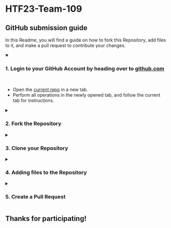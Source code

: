 # HTF23-Team-109

## GitHub submission guide

In this Readme, you will find a guide on how to fork this Repository, add files to it, and make a pull request to contribute your changes.

<details open>
<summary><h3>1. Login to your GitHub Account by heading over to <a href="https://github.com">github.com</a></h3></summary>
<br>
<ul>
   <li>Open the <a href="https://github.com/cbitosc/HTF23-Team-109">current repo</a> in a new tab.</li>
   <li>Perform all operations in the newly opened tab, and follow the current tab for instructions.</li>
</ul>
</details>

<details>
<summary><h3>2. Fork the Repository</h3></summary>
<br>
<ul>
 <li>In the newly opened tab, on the top-right corner, click on <b>Fork</b></li>
 <img src="/images/fork.png">

 <li>Enter the <b>Repository Name</b> as <b>HTF23-Team-109 (your team number)</b>.</li>
 <li>Then click <b>Create Fork</b> leaving all other fields to their default value.</li>
 <img src="/images/create-fork.png">
 <li>After a few moments, you can view the repo.</li>
</ul>
</details>

<details>
<summary><h3>3. Clone your Repository</h3></summary>
<br>
<ul>
 <li>Click on <b>Code</b> and from the dropdown menu copy your <b>web URL</b> in your forked Repository. </li>
 <img src="/images/clone1.png">
 <li>Now open terminal on your local machine.</li>
 <li>Use the following command to clone your forked Repository:</li>
<code> git clone https://github.com/your-username/HTF23-Team-109.git </code>
<hr>
 <img src="/images/clone2.png">

</ul>
</details>

<details>
<summary><h3>4. Adding files to the Repository</h3></summary>
<br/>
<ul>
 <li>While doing it for the first time, create a new branch for your changes.</li>
   <code> git checkout -b branch-name </code>
   <li>Add your files or make modifications to existing files.</li>
   <li>Stage your changes:</li>
   <code> git add . </code>
   <li>Commit your changes:</li>
   <code> git commit -m "Descriptive commit message" </code>
   <li>Push changes to your fork </li>
   <code> git push origin branch-name </code>
   <hr>
   
 <img src="/images/push.png">
</ul>
</details>

<details>
<summary><h3>5. Create a Pull Request</h3></summary>
   <br>
<ul>
 <li>Finally, click on the <b>Contribute</b> button and choose <b>Open Pull Request</b>.</li>
 <img src="/images/PR1.png">
 <li>Leaving all fields to their default values, click on <b>Create Pull Request</b>.</li>
 <img src="/images/PR2.png">
 <li>Wait for a few moments, then you are all done</li>
</ul>
</details>

## Thanks for participating!
